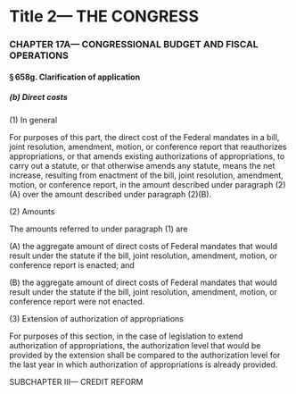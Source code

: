 
# Title 2— THE CONGRESS
### CHAPTER 17A— CONGRESSIONAL BUDGET AND FISCAL OPERATIONS
#### § 658g. Clarification of application
##### (b) Direct costs

(1) In general

For purposes of this part, the direct cost of the Federal mandates in a bill, joint resolution, amendment, motion, or conference report that reauthorizes appropriations, or that amends existing authorizations of appropriations, to carry out a statute, or that otherwise amends any statute, means the net increase, resulting from enactment of the bill, joint resolution, amendment, motion, or conference report, in the amount described under paragraph (2)(A) over the amount described under paragraph (2)(B).

(2) Amounts

The amounts referred to under paragraph (1) are

(A) the aggregate amount of direct costs of Federal mandates that would result under the statute if the bill, joint resolution, amendment, motion, or conference report is enacted; and

(B) the aggregate amount of direct costs of Federal mandates that would result under the statute if the bill, joint resolution, amendment, motion, or conference report were not enacted.

(3) Extension of authorization of appropriations

For purposes of this section, in the case of legislation to extend authorization of appropriations, the authorization level that would be provided by the extension shall be compared to the authorization level for the last year in which authorization of appropriations is already provided.

SUBCHAPTER III— CREDIT REFORM
